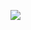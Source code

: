 ![](https://awesome-profile.vercel.app/api/profile?name=Igor%20Faustino&github=igorfaustino&wakatime=&job=Fullstack%20Developer&highlightColor=00FF88&aboutMe=I%27m%20a%20Fullstack%20Developer%20student%20from%20Brazil.%0AStudying%20now%20HTML5,%20CSS3,%20JavaScript%20and%20ReactJS.&theme=dark)

